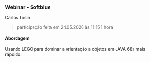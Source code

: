 ### Webinar - Softblue
Carlos Tosin
> participação feita em 24.05.2020 às 11:15
1 hora

#### Abordagem
Usando LEGO para dominar a orientação a objetos em JAVA 68x mais rápdido.
